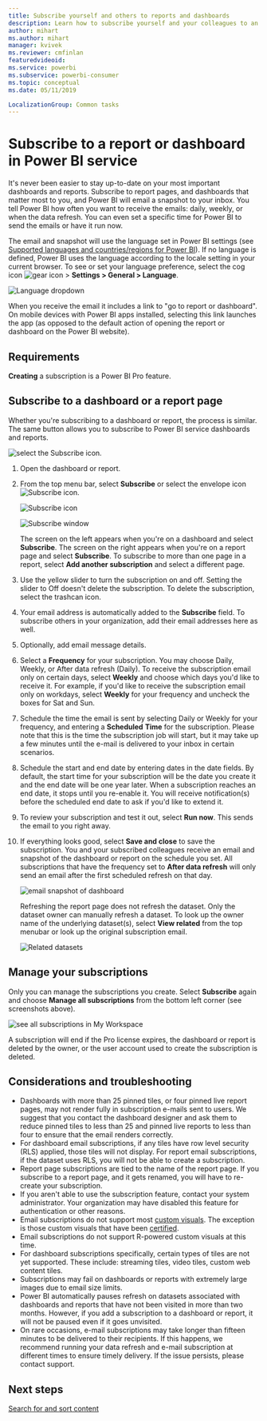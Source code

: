 ```yaml
---
title: Subscribe yourself and others to reports and dashboards
description: Learn how to subscribe yourself and your colleagues to an emailed snapshot of a Power BI report or dashboard.
author: mihart
ms.author: mihart
manager: kvivek
ms.reviewer: cmfinlan
featuredvideoid: 
ms.service: powerbi
ms.subservice: powerbi-consumer
ms.topic: conceptual
ms.date: 05/11/2019

LocalizationGroup: Common tasks
---
```


# Subscribe to a report or dashboard in Power BI service 
It's never been easier to stay up-to-date on your most important dashboards and reports. Subscribe to report pages, and dashboards that matter most to you, and Power BI will email a snapshot to your inbox. You tell Power BI how often you want to receive the emails: daily, weekly, or when the data refresh. You can even set a specific time for Power BI to send the emails or have it run now.  

The email and snapshot will use the language set in Power BI settings (see [Supported languages and countries/regions for Power BI](../supported-languages-countries-regions.md)). If no language is defined, Power BI uses the language according to the locale setting in your current browser. To see or set your language preference, select the cog icon ![gear icon](./media/end-user-subscribe/power-bi-settings-icon.png) > **Settings > General > Language**. 

![Language dropdown](./media/end-user-subscribe/power-bi-language.png)

When you receive the email it includes a link to "go to report or dashboard". On mobile devices with Power BI apps installed, selecting this link launches the app (as opposed to the default action of opening the report or dashboard on the Power BI website).


## Requirements
**Creating** a subscription is a Power BI Pro feature.   

## Subscribe to a dashboard or a report page
Whether you're subscribing to a dashboard or report, the process is similar. The same button allows you to subscribe to Power BI service dashboards and reports.
 
![select the Subscribe icon](./media/end-user-subscribe/power-bi-subscribe-orientation.png).

1. Open the dashboard or report.
2. From the top menu bar, select **Subscribe** or select the envelope icon ![Subscribe icon](./media/end-user-subscribe/power-bi-icon-envelope.png).
   
   ![Subscribe icon](./media/end-user-subscribe/power-bi-subscribe-icon.png)

   ![Subscribe window](./media/end-user-subscribe/power-bi-emails-newer.png)
    
    The screen on the left appears when you're on a dashboard and select **Subscribe**. The screen on the right appears when you're on a report page and select **Subscribe**. To subscribe to more than one page in a report, select **Add another subscription** and select a different page. 

4. Use the yellow slider to turn the subscription on and off.  Setting the slider to Off doesn't delete the subscription. To delete the subscription, select the trashcan icon.

4. Your email address is automatically added to the **Subscribe** field. To subscribe others in your organization, add their email addresses here as well. 

5. Optionally, add email message details. 

5. Select a **Frequency** for your subscription.  You may choose Daily, Weekly, or After data refresh (Daily).  To receive the subscription email only on certain days, select **Weekly** and choose which days you'd like to receive it.  For example, if you'd like to receive the subscription email only on workdays, select **Weekly** for your frequency and uncheck the boxes for Sat and Sun.   

6. Schedule the time the email is sent by selecting Daily or Weekly for your frequency, and entering a **Scheduled** **Time** for the subscription.  Please note that this is the time the subscription job will start, but it may take up a few minutes until the e-mail is delivered to your inbox in certain scenarios.    

7. Schedule the start and end date by entering dates in the date fields. By default, the start time for your subscription will be the date you create it and the end date will be one year later. When a subscription reaches an end date, it stops until you re-enable it.  You will receive notification(s) before the scheduled end date to ask if you'd like to extend it.     

8. To review your subscription and test it out, select **Run now**.  This sends the email to you right away. 

8. If everything looks good, select **Save and close** to save the subscription. You and your subscribed colleagues receive an email and snapshot of the dashboard or report on the schedule you set. All subscriptions that have the frequency set to **After data refresh** will only send an email after the first scheduled refresh on that day.
   
   ![email snapshot of dashboard](media/end-user-subscribe/power-bi-subscribe-email.png)
   
    Refreshing the report page does not refresh the dataset. Only the dataset owner can manually refresh a dataset. To look up the owner name of the underlying dataset(s), select **View related** from the top menubar or look up the original subscription email.
   
    ![Related datasets](./media/end-user-subscribe/power-bi-view-related-screen.png)


## Manage your subscriptions
Only you can manage the subscriptions you create. Select **Subscribe** again and choose **Manage all subscriptions** from the bottom left corner (see screenshots  above). 

![see all subscriptions in My Workspace](./media/end-user-subscribe/power-bi-manage.png)

A subscription will end if the Pro license expires, the dashboard or report is deleted by the owner, or the user account used to create the subscription is deleted.

## Considerations and troubleshooting
* Dashboards with more than 25 pinned tiles, or four pinned live report pages, may not render fully in subscription e-mails sent to users. We suggest that you contact the dashboard designer and ask them to reduce pinned tiles to less than 25 and pinned live reports to less than four to ensure that the email renders correctly.  
* For dashboard email subscriptions, if any tiles have row level security (RLS) applied, those tiles will not display.  For report email subscriptions, if the dataset uses RLS, you will not be able to create a subscription.
* Report page subscriptions are tied to the name of the report page. If you subscribe to a report page, and it gets renamed, you will have to re-create your subscription.
* If you aren't able to use the subscription feature, contact your system administrator. Your organization may have disabled this feature for authentication or other reasons.  
* Email subscriptions do not support most [custom visuals](../power-bi-custom-visuals.md).  The exception is those custom visuals that have been [certified](../power-bi-custom-visuals-certified.md).  
* Email subscriptions do not support R-powered custom visuals at this time.  
* For dashboard subscriptions specifically, certain types of tiles are not yet supported.  These include: streaming tiles, video tiles, custom web content tiles.     
* Subscriptions may fail on dashboards or reports with extremely large images due to email size limits.    
* Power BI automatically pauses refresh on datasets associated with dashboards and reports that have not been visited in more than two months.  However, if you add a subscription to a dashboard or report, it will not be paused even if it goes unvisited.
* On rare occasions, e-mail subscriptions may take longer than fifteen minutes to be delivered to their recipients.  If this happens, we recommend running your data refresh and e-mail subscription at different times to ensure timely delivery.  If the issue persists, please contact support.

## Next steps

[Search for and sort content](end-user-search-sort.md)
